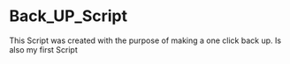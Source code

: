 # Back_UP_Script
This Script was created with the purpose of making a one click back up. Is also my first Script
